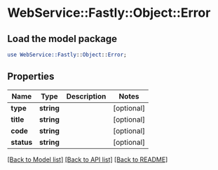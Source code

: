 # WebService::Fastly::Object::Error

## Load the model package
```perl
use WebService::Fastly::Object::Error;
```

## Properties
Name | Type | Description | Notes
------------ | ------------- | ------------- | -------------
**type** | **string** |  | [optional] 
**title** | **string** |  | [optional] 
**code** | **string** |  | [optional] 
**status** | **string** |  | [optional] 

[[Back to Model list]](../README.md#documentation-for-models) [[Back to API list]](../README.md#documentation-for-api-endpoints) [[Back to README]](../README.md)


